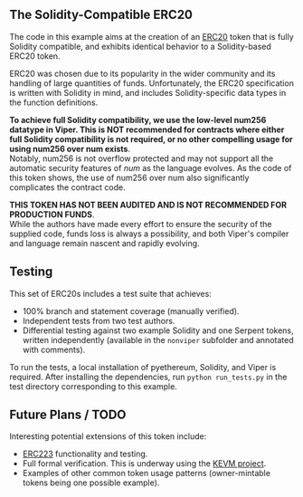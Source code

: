 The Solidity-Compatible ERC20
-----------------------------

The code in this example aims at the creation of an 
[ERC20](https://github.com/ethereum/EIPs/issues/20) token that is fully Solidity 
compatible, and exhibits identical behavior to a Solidity-based ERC20 token.

ERC20 was chosen due to its popularity in the wider community and its handling of 
large quantities of funds. Unfortunately, the ERC20 specification is written with 
Solidity in mind, and includes Solidity-specific data types in the function 
definitions.

**To achieve full Solidity compatibility, we use the low-level num256 datatype in 
Viper.  This is NOT recommended for contracts where either full Solidity compatibility 
is not required, or no other compelling usage for using num256 over num exists**.  
Notably, num256 is not overflow protected and may not support all the automatic 
security features of *num* as the language evolves.  As the code of this token shows, 
the use of num256 over num also significantly complicates the contract code.

**THIS TOKEN HAS NOT BEEN AUDITED AND IS NOT RECOMMENDED FOR PRODUCTION FUNDS**.  
While the authors have made every effort to ensure the security of the supplied code, 
funds loss is always a possibility, and both Viper's compiler and language remain 
nascent and rapidly evolving.

Testing
-------

This set of ERC20s includes a test suite that achieves:

- 100% branch and statement coverage (manually verified).
- Independent tests from two test authors.
- Differential testing against two example Solidity and one Serpent tokens, written independently
    (available in the ``nonviper`` subfolder and annotated with comments).

To run the tests, a local installation of pyethereum, Solidity, and Viper is required.
After installing the dependencies, run ``python run_tests.py`` in the test directory corresponding
to this example.

Future Plans / TODO
-------------------

Interesting potential extensions of this token include:

- [ERC223](https://github.com/ethereum/EIPs/issues/223) functionality and testing. 
- Full formal verification.  This is underway using the [KEVM project](https://github.com/kframework/evm-semantics).
- Examples of other common token usage patterns (owner-mintable tokens being one 
    possible example). 
